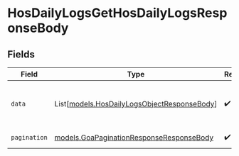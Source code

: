 # HosDailyLogsGetHosDailyLogsResponseBody


## Fields

| Field                                                                                      | Type                                                                                       | Required                                                                                   | Description                                                                                |
| ------------------------------------------------------------------------------------------ | ------------------------------------------------------------------------------------------ | ------------------------------------------------------------------------------------------ | ------------------------------------------------------------------------------------------ |
| `data`                                                                                     | List[[models.HosDailyLogsObjectResponseBody](../models/hosdailylogsobjectresponsebody.md)] | :heavy_check_mark:                                                                         | List of drivers and their HOS daily logs data.                                             |
| `pagination`                                                                               | [models.GoaPaginationResponseResponseBody](../models/goapaginationresponseresponsebody.md) | :heavy_check_mark:                                                                         | Pagination parameters.                                                                     |